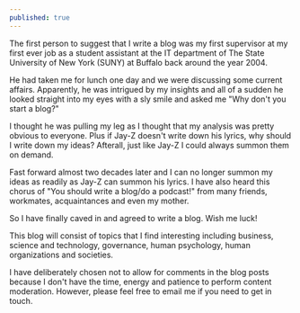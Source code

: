 ```yaml
---
published: true
---
```

The first person to suggest that I write a blog was my first supervisor at my first ever job as a student assistant at the IT department of The State University of New York (SUNY) at Buffalo back around the year 2004. 

He had taken me for lunch one day and we were discussing some current affairs. Apparently, he was intrigued by my insights and all of a sudden he looked straight into my eyes with a sly smile and asked me "Why don't you start a blog?" 

I thought he was pulling my leg as I thought that my analysis was pretty obvious to everyone. Plus if Jay-Z doesn't write down his lyrics, why should I write down my ideas? Afterall, just like Jay-Z I could always summon them on demand.

Fast forward almost two decades later and I can no longer summon my ideas as readily as Jay-Z can summon his lyrics. I have also heard this chorus of "You should write a blog/do a podcast!" from many friends, workmates, acquaintances and even my mother. 

So I have finally caved in and agreed to write a blog. Wish me luck!

This blog will consist of topics that I find interesting including business, science and technology, governance, human psychology, human organizations and societies.

I have deliberately chosen not to allow for comments in the blog posts because I don't have the time, energy and patience to perform content moderation. However, please feel free to email me if you need to get in touch.
